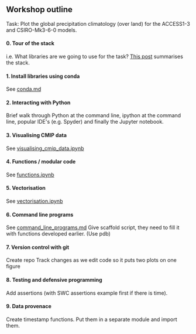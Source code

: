 ## Workshop outline

Task: Plot the global precipitation climatology (over land) for the ACCESS1-3 and CSIRO-Mk3-6-0 models.

#### 0. Tour of the stack

i.e. What libraries are we going to use for the task? [This post](https://drclimate.wordpress.com/2016/10/04/the-weatherclimate-python-stack/) summarises the stack.

#### 1. Install libraries using conda

See [conda.md](https://github.com/DamienIrving/teaching/blob/master/amos-icshmo/conda.md)

#### 2. Interacting with Python

Brief walk through Python at the command line, ipython at the command line, popular IDE's (e.g. Spyder) and finally the Jupyter notebook.

#### 3. Visualising CMIP data

See [visualising_cmip_data.ipynb](https://github.com/DamienIrving/teaching/blob/master/amos-icshmo/visualising_cmip_data.ipynb)

#### 4. Functions / modular code

See [functions.ipynb](https://github.com/DamienIrving/teaching/blob/master/amos-icshmo/functions.ipynb)

#### 5. Vectorisation

See [vectorisation.ipynb](https://github.com/DamienIrving/teaching/blob/master/amos-icshmo/vectorisation.ipynb)

#### 6. Command line programs

See [command_line_programs.md](https://github.com/DamienIrving/teaching/blob/master/amos-icshmo/command_line_programs.md)
Give scaffold script, they need to fill it with functions developed earlier. (Use pdb)

#### 7. Version control with git

Create repo
Track changes as we edit code so it puts two plots on one figure 

#### 8. Testing and defensive programming

Add assertions (with SWC assertions example first if there is time).

#### 9. Data provenace

Create timestamp functions.
Put them in a separate module and import them.
